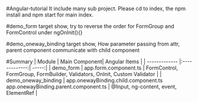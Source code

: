 #Angular-tutorial
It include many sub project. Please cd to index, the npm install and npm start for main index.

#demo_form
target show, try to reverse the order for FormGroup and FormControl under ngOnInit(){}

#demo_oneway_binding
target show, How parameter passing from attr, parent component communicate with child component

#Summary
| Module        | Main Component| Angular Items  |
| ------------- |:-------------:| -----:|
| demo_form     | app.form.component.ts   | FormControl, FormGroup, FormBuilder, Validators, OnInit, Custom Validator |
| demo_oneway_binding    | app.onewayBinding.child.component.ts<br/>app.onewayBinding.parent.component.ts   |   @Input, ng-content, event, ElementRef |


